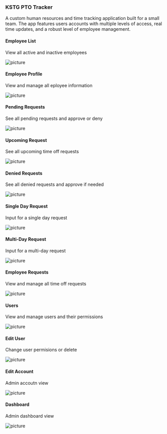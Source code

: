 ### KSTG PTO Tracker

A custom human resources and time tracking application built for a small team. The app features users accounts with multiple levels of access, real time updates, and a robust level of employee management. 

#### Employee List
View all active and inactive employees

![picture](src/images/screenshots/epoch-1.png)

#### Employee Profile
View and manage all eployee information

![picture](src/images/screenshots/epoch-2.png)

#### Pending Requests
See all pending requests and approve or deny

![picture](src/images/screenshots/epoch-9.png)

#### Upcoming Request
See all upcoming time off requests

![picture](src/images/screenshots/epoch-12.png)

#### Denied Requests
See all denied requests and approve if needed

![picture](src/images/screenshots/epoch-4.png)
#### Single Day Request
Input for a single day request

![picture](src/images/screenshots/epoch-5.png)

#### Multi-Day Request
Input for a multi-day request

![picture](src/images/screenshots/epoch-6.png)

#### Employee Requests
View and manage all time off requests

![picture](src/images/screenshots/epoch-7.png)

#### Users
View and manage users and their permissions

![picture](src/images/screenshots/epoch-3.png)

#### Edit User
Change user permisions or delete

![picture](src/images/screenshots/epoch-10.png)

#### Edit Account
Admin accoutn view

![picture](src/images/screenshots/epoch-11.png)

#### Dashboard
Admin dashboard view

![picture](src/images/screenshots/epoch-8.png)

